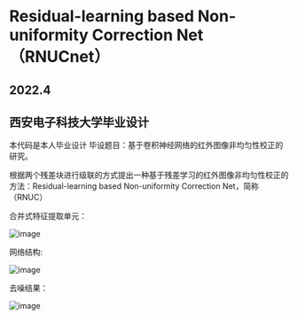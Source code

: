 # Residual-learning based Non-uniformity Correction Net（RNUCnet）
## 2022.4
## 西安电子科技大学毕业设计


本代码是本人毕业设计
毕设题目：基于卷积神经网络的红外图像非均匀性校正的研究。

根据两个残差块进行级联的方式提出一种基于残差学习的红外图像非均匀性校正的方法：Residual-learning based Non-uniformity Correction Net，简称（RNUC）


合并式特征提取单元：

![image](https://user-images.githubusercontent.com/53635655/175773342-c4ac0e84-fd6b-44e2-83b9-69a1f68fdbbc.png)


网络结构:

![image](https://user-images.githubusercontent.com/53635655/175773392-0a5f4922-4cd3-4f01-85d4-fc8157f55d1d.png)


去噪结果：

![image](https://user-images.githubusercontent.com/53635655/175773505-bcc5136c-32b5-4958-9834-1206a22ec5b7.png)
